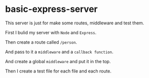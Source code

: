 # basic-express-server
This server is just for make some routes, middleware and test them.

First I bulid my server with `Node` and `Express`.

Then create a route called `/person`.

And pass to it a `middleware` and a `callback function`.

And create a global `middleware` and put it in the top.

Then I create a test file for each file and each route.

